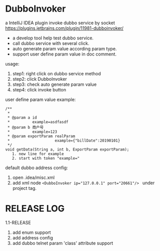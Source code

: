 # DubboInvoker
a IntelliJ IDEA plugin invoke dubbo service by socket
https://plugins.jetbrains.com/plugin/11981-dubboinvoker/

* a develop tool help test dubbo service.
* call dubbo service with several click.
* auto generate param value according param type.
* support user define param value in doc comment.
       
usage:
1. step1: right click on dubbo service method 
2. step2: click DubboInvoker 
3. step3: check auto generate param value 
4. step4: click invoke button


user define param value example:

    /**
     *
     * @param a id
     *          example=asdfasdf
     * @param b 商户号
     *          example=123
     * @param exportParam realParam
     *                    example={"billDate":20190101}
     */
    void getData(String a, int b, ExportParam exportParam);
       1. new line for example
       2. start with token "example="

default dubbo address config:
1. open .idea/misc.xml
2. add xml node 
```<DubboInvoker ip="127.0.0.1" port="20661"/> ```
under project tag.

# RELEASE LOG

1.1-RELEASE
1. add enum support
2. add address config 
3. add dubbo telnet param 'class' attribute support
